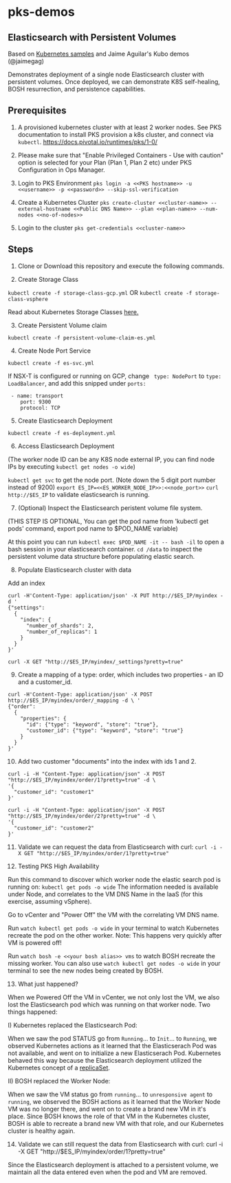 # pks-demos

## Elasticsearch with Persistent Volumes

Based on [Kubernetes samples](https://github.com/kubernetes/examples/tree/master/staging/elasticsearch) and Jaime Aguilar's Kubo demos (@jaimegag)

Demonstrates deployment of a single node Elasticsearch cluster with persistent volumes. Once deployed, we can demonstrate K8S self-healing, BOSH resurrection, and persistence capabilities.

## Prerequisites
1. A provisioned kubernetes cluster with at least 2 worker nodes. See PKS documentation to install PKS provision a k8s cluster, and connect via `kubectl`. https://docs.pivotal.io/runtimes/pks/1-0/

2. Please make sure that "Enable Privileged Containers - Use with caution" option is selected for your Plan (Plan 1, Plan 2 etc) under PKS Configuration in Ops Manager.

3. Login to PKS Environment `pks login -a <<PKS hostname>> -u <<username>> -p <<password>> --skip-ssl-verification`

4. Create a Kubernetes Cluster `pks create-cluster <<cluster-name>> --external-hostname <<Public DNS Name>> --plan <<plan-name>> --num-nodes <<no-of-nodes>>`

5. Login to the cluster `pks get-credentials <<cluster-name>>`

## Steps

1. Clone or Download this repository and execute the following commands.

2. Create Storage Class

`kubectl create -f storage-class-gcp.yml` OR
`kubectl create -f storage-class-vsphere`

Read about Kubernetes Storage Classes [here.](https://kubernetes.io/docs/concepts/storage/storage-classes/)

3. Create Persistent Volume claim

`kubectl create -f persistent-volume-claim-es.yml`

4. Create Node Port Service

`kubectl create -f es-svc.yml`

If NSX-T is configured or running on GCP, change ` type: NodePort` to `type: LoadBalancer`, and add this snipped under `ports:` 
```
 - name: transport
    port: 9300
    protocol: TCP
```

5. Create Elasticsearch Deployment

`kubectl create -f es-deployment.yml`


6. Access Elasticsearch Deployment

(The worker node ID can be any K8S node external IP, you can find node IPs by executing `kubectl get nodes -o wide`)

`kubectl get svc` to get the node port. (Note down the 5 digit port number instead of 9200)
`export ES_IP=<<ES_WORKER_NODE_IP>>:<<node_port>>`
`curl http://$ES_IP` to validate elasticsearch is running.

7. (Optional) Inspect the Elasticsearch peristent volume file system.

(THIS STEP IS OPTIONAL, You can get the pod name from 'kubectl get pods' command, export pod name to $POD_NAME variable)

At this point you can run `kubectl exec $POD_NAME -it -- bash -il` to open a bash session in your elasticsearch container.
`cd /data` to inspect the persistent volume data structure before populating elastic search.

8. Populate Elasticsearch cluster with data

Add an index
```
curl -H'Content-Type: application/json' -X PUT http://$ES_IP/myindex -d '
{"settings":
  {
    "index": {
      "number_of_shards": 2,
      "number_of_replicas": 1
    }
  }
}'
```

`curl -X GET "http://$ES_IP/myindex/_settings?pretty=true"`

9. Create a mapping of a type: order, which includes two properties - an ID and a customer_id.
```
curl -H'Content-Type: application/json' -X POST http://$ES_IP/myindex/order/_mapping -d \ '
{"order":
  {
    "properties": {
      "id": {"type": "keyword", "store": "true"},
      "customer_id": {"type": "keyword", "store": "true"}
    }
  }
}'
```

10. Add two customer "documents" into the index with ids 1 and 2.
```
curl -i -H "Content-Type: application/json" -X POST "http://$ES_IP/myindex/order/1?pretty=true" -d \
'{
  "customer_id": "customer1"
}'

curl -i -H "Content-Type: application/json" -X POST "http://$ES_IP/myindex/order/2?pretty=true" -d \
'{
  "customer_id": "customer2"
}'
```

11. Validate we can request the data from Elasticsearch with curl:
`curl -i -X GET "http://$ES_IP/myindex/order/1?pretty=true"`

12. Testing PKS High Availability

Run this command to discover which worker node the elastic search pod is running on:
`kubectl get pods -o wide`
The information needed is available under Node, and correlates to the VM DNS Name in the IaaS (for this exercise, assuming vSphere).

Go to vCenter and "Power Off" the VM with the correlating VM DNS name.

Run `watch kubectl get pods -o wide` in your terminal to watch Kubernetes recreate the pod on the other worker. Note: This happens very quickly after VM is powered off!

Run `watch bosh -e <<your bosh alias>> vms` to watch BOSH recreate the missing worker. You can also use `watch kubectl get nodes -o wide`  in your terminal to see the new nodes being created by BOSH.

13. What just happened?

When we Powered Off the VM in vCenter, we not only lost the VM, we also lost the Elasticsearch pod which was running on that worker node. Two things happened:

I) Kubernetes replaced the Elasticsearch Pod:

When we saw the pod STATUS go from `Running`... to `Init`... to `Running`, we observed Kubernetes actions as it learned that the Elasticserach Pod was not available, and went on to initialize a new Elasticserach Pod. Kubernetes behaved this way because the Elasticsearch deployment utilized the Kubernetes concept of a [replicaSet](https://kubernetes.io/docs/concepts/workloads/controllers/replicaset/).

II) BOSH replaced the Worker Node:

When we saw the VM status go from  `running`... to `unresponsive agent` to `running`, we observed the BOSH actions as it learned that the Worker Node VM was no longer there, and went on to create a brand new VM in it's place. Since BOSH knows the role of that VM in the Kubernetes cluster, BOSH is able to recreate a brand new VM with that role, and our Kubernetes cluster is healthy again.

14. Validate we can still request the data from Elasticsearch with curl: curl -i -X GET "http://$ES_IP/myindex/order/1?pretty=true"

Since the Elasticsearch deployment is attached to a persistent volume, we maintain all the data entered even when the pod and VM are removed.
